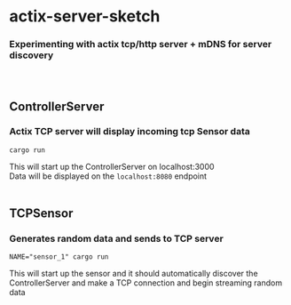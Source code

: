 # actix-server-sketch

### Experimenting with actix tcp/http server + mDNS for server discovery <br><br><br>

## ControllerServer 
### Actix TCP server will display incoming tcp Sensor data
`cargo run`

This will start up the ControllerServer on localhost:3000 <br>
Data will be displayed on the `localhost:8080` endpoint <br><br>



## TCPSensor
### Generates random data and sends to TCP server
`NAME="sensor_1" cargo run`

This will start up the sensor and it should automatically discover the ControllerServer and make a TCP connection and begin streaming random data


